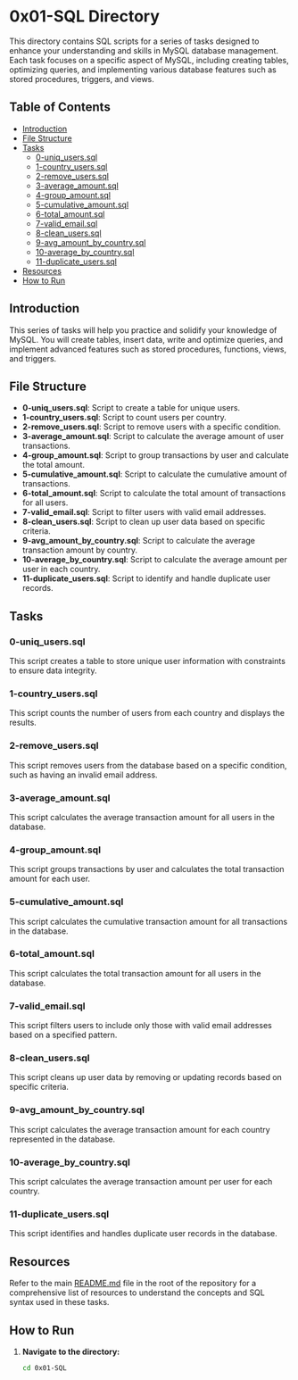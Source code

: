 # 0x01-SQL Directory

This directory contains SQL scripts for a series of tasks designed to enhance your understanding and skills in MySQL database management. Each task focuses on a specific aspect of MySQL, including creating tables, optimizing queries, and implementing various database features such as stored procedures, triggers, and views.

## Table of Contents

- [Introduction](#introduction)
- [File Structure](#file-structure)
- [Tasks](#tasks)
  - [0-uniq_users.sql](#0-uniq_userssql)
  - [1-country_users.sql](#1-country_userssql)
  - [2-remove_users.sql](#2-remove_userssql)
  - [3-average_amount.sql](#3-average_amountsql)
  - [4-group_amount.sql](#4-group_amountsql)
  - [5-cumulative_amount.sql](#5-cumulative_amountsql)
  - [6-total_amount.sql](#6-total_amountsql)
  - [7-valid_email.sql](#7-valid_emailsql)
  - [8-clean_users.sql](#8-clean_userssql)
  - [9-avg_amount_by_country.sql](#9-avg_amount_by_countrysql)
  - [10-average_by_country.sql](#10-average_by_countrysql)
  - [11-duplicate_users.sql](#11-duplicate_userssql)
- [Resources](#resources)
- [How to Run](#how-to-run)

## Introduction

This series of tasks will help you practice and solidify your knowledge of MySQL. You will create tables, insert data, write and optimize queries, and implement advanced features such as stored procedures, functions, views, and triggers.

## File Structure

- **0-uniq_users.sql**: Script to create a table for unique users.
- **1-country_users.sql**: Script to count users per country.
- **2-remove_users.sql**: Script to remove users with a specific condition.
- **3-average_amount.sql**: Script to calculate the average amount of user transactions.
- **4-group_amount.sql**: Script to group transactions by user and calculate the total amount.
- **5-cumulative_amount.sql**: Script to calculate the cumulative amount of transactions.
- **6-total_amount.sql**: Script to calculate the total amount of transactions for all users.
- **7-valid_email.sql**: Script to filter users with valid email addresses.
- **8-clean_users.sql**: Script to clean up user data based on specific criteria.
- **9-avg_amount_by_country.sql**: Script to calculate the average transaction amount by country.
- **10-average_by_country.sql**: Script to calculate the average amount per user in each country.
- **11-duplicate_users.sql**: Script to identify and handle duplicate user records.

## Tasks

### 0-uniq_users.sql

This script creates a table to store unique user information with constraints to ensure data integrity.

### 1-country_users.sql

This script counts the number of users from each country and displays the results.

### 2-remove_users.sql

This script removes users from the database based on a specific condition, such as having an invalid email address.

### 3-average_amount.sql

This script calculates the average transaction amount for all users in the database.

### 4-group_amount.sql

This script groups transactions by user and calculates the total transaction amount for each user.

### 5-cumulative_amount.sql

This script calculates the cumulative transaction amount for all transactions in the database.

### 6-total_amount.sql

This script calculates the total transaction amount for all users in the database.

### 7-valid_email.sql

This script filters users to include only those with valid email addresses based on a specified pattern.

### 8-clean_users.sql

This script cleans up user data by removing or updating records based on specific criteria.

### 9-avg_amount_by_country.sql

This script calculates the average transaction amount for each country represented in the database.

### 10-average_by_country.sql

This script calculates the average transaction amount per user for each country.

### 11-duplicate_users.sql

This script identifies and handles duplicate user records in the database.

## Resources

Refer to the main [README.md](../README.md) file in the root of the repository for a comprehensive list of resources to understand the concepts and SQL syntax used in these tasks.

## How to Run

1. **Navigate to the directory:**

   ```sh
   cd 0x01-SQL
